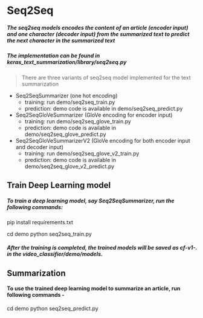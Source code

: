 # Seq2Seq
##### The seq2seq models encodes the content of an article (encoder input) and one character (decoder input) from the summarized text to predict the next character in the summarized text

##### The implementation can be found in keras_text_summarization/library/seq2seq.py

 > There are three variants of seq2seq model implemented for the text summarization

 - Seq2SeqSummarizer (one hot encoding)
    * training: run demo/seq2seq_train.py
    * prediction: demo code is available in demo/seq2seq_predict.py
 - Seq2SeqGloVeSummarizer (GloVe encoding for encoder input)
    * training: run demo/seq2seq_glove_train.py
	* prediction: demo code is available in demo/seq2seq_glove_predict.py
 - Seq2SeqGloVeSummarizerV2 (GloVe encoding for both encoder input and decoder input)
    * training: run demo/seq2seq_glove_v2_train.py
    * prediction: demo code is available in demo/seq2seq_glove_v2_predict.py


## Train Deep Learning model
##### To train a deep learning model, say Seq2SeqSummarizer, run the following commands:

pip install requirements.txt

cd demo
python seq2seq_train.py 


##### After the training is completed, the trained models will be saved as cf-v1-. in the video_classifier/demo/models.

## Summarization
#### To use the trained deep learning model to summarize an article, run following commands - 
 
cd demo
python seq2seq_predict.py